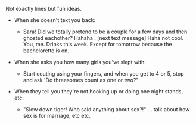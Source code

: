 Not exactly lines but fun ideas.

* When she doesn't text you back:
  * Sara! Did we totally pretend to be a couple for a few days and then ghosted
    eachother? Hahaha <ghost emoji> <tongue emoji>. [next text message] Haha
    not cool. You, me. Drinks this week. Except for tomorrow because the
bachelorette is on.

* When she asks you how many girls you've slept with:
  * Start couting using your fingers, and when you get to 4 or 5, stop and ask
    'Do threesomes count as one or two?"

* When they tell you they're not hooking up or doing one night stands, etc:
  * "Slow down tiger! Who said anything about sex?!" ... talk about how sex is
    for marriage, etc etc.
